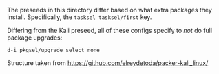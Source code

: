 The preseeds in this directory differ based on what extra packages they install.
Specifically, the `tasksel tasksel/first` key.

Differing from the Kali preseed, all of these configs specify to  _not_ do full package upgrades:

    d-i pkgsel/upgrade select none

Structure taken from https://github.com/elreydetoda/packer-kali_linux/
